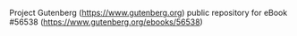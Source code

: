 Project Gutenberg (https://www.gutenberg.org) public repository for
eBook #56538 (https://www.gutenberg.org/ebooks/56538)
